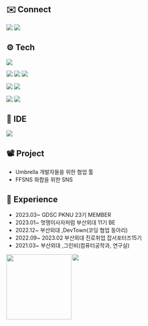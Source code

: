 
## ✉️ Connect
<p>
<a href="https://velog.io/@rlaxoehd4234" target="_blank"><img src="https://img.shields.io/badge/Velog-DD0B78?style=for-the-badge&logo=GitHub%20Sponsors&logoColor=white"/></a>
<a href="https://melodious-stretch-673.notion.site/Every-Day-Every-Moment-1afc1372904145d4abacede0bcead05b" target="_blank"><img src="https://img.shields.io/badge/Notion-ECD53F?style=for-the-badge&logo=Notion&logoColor=white"/></a>
  
</p>


## ⚙️ Tech
<p>
<img src="https://img.shields.io/badge/Java-007396?style=for-the-badge&logo=Java&logoColor=white"/>
</p>
<p>
<img src="https://img.shields.io/badge/Spring-6DB33F?style=for-the-badge&logo=Spring&logoColor=black">
<img src="https://img.shields.io/badge/Spring Boot-6DB33F?style=for-the-badge&logo=Spring Boot&logoColor=black">
<img src="https://img.shields.io/badge/Spring Security-6DB33F?style=for-the-badge&logo=Spring Security&logoColor=black">
</p>
<p>
<img src="https://img.shields.io/badge/Mysql-4479A1?style=for-the-badge&logo=Mysql&logoColor=black">
<img src="https://img.shields.io/badge/PostgreSQL-4169E1?style=for-the-badge&logo=PostgreSQL&logoColor=black"> 
</p>
<p>
<img src="https://img.shields.io/badge/Git-F05032?style=for-the-badge&logo=Git&logoColor=black"> 
<img src="https://img.shields.io/badge/GitHub-181717?style=for-the-badge&logo=GitHub&logoColor=black"> 
</p>

## 🔧 IDE
<p>
<img src="https://img.shields.io/badge/IntelliJ IDEA-000000?style=for-the-badge&logo=IntelliJ IDEA&logoColor=white">
</p>


## 📽️ Project
- Umbrella 개발자들을 위한 협업 툴 
- FFSNS 화합을 위한 SNS




## 📖 Experience
- 2023.03~ GDSC PKNU 23기 MEMBER
- 2023.01~ 멋쟁이사자처럼 부산외대 11기 BE
- 2022.12~ 부산외대 ,DevTown(코딩 협업 동아리)
- 2022.09~ 2023.02 부산외대 진로취업 잡서포터즈15기
- 2021.03~ 부산외대 ,그린비(컴퓨터공학과, 연구실)






<div>
  <img height="170" align="left" src="https://github-readme-stats-git-masterrstaa-rickstaa.vercel.app/api?username=rlaxoehd4234&count_private=true&show_icons=true&theme=radical&include_all_commits=true" />

  <img src="http://mazassumnida.wtf/api/v2/generate_badge?boj=rlaxoehd4234">
</div>





